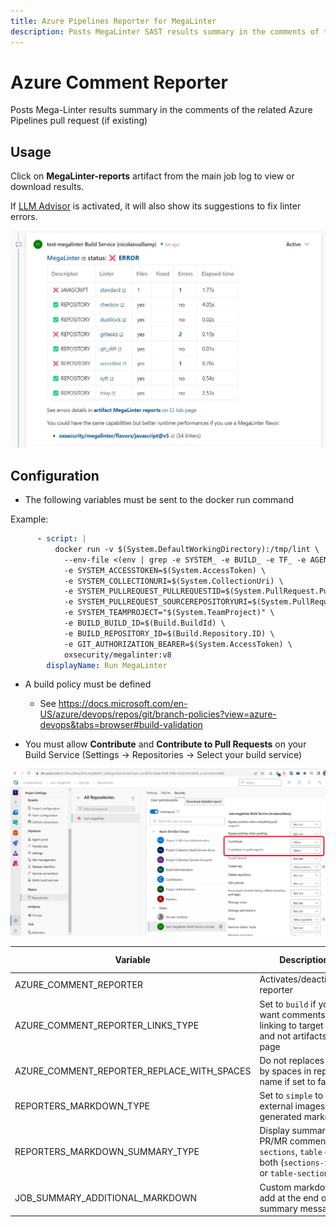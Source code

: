 ```yaml
---
title: Azure Pipelines Reporter for MegaLinter
description: Posts MegaLinter SAST results summary in the comments of the related Azure Pipelines pull request (if existing)
---
```

<!-- markdownlint-disable MD013 MD033 MD041 -->
# Azure Comment Reporter

Posts Mega-Linter results summary in the comments of the related Azure Pipelines pull request (if existing)

## Usage

Click on **MegaLinter-reports** artifact from the main job log to view or download results.

If [LLM Advisor](../llm-advisor.md) is activated, it will also show its suggestions to fix linter errors.

![Screenshot](../assets/images/AzureCommentReporter.jpg)

## Configuration

- The following variables must be sent to the docker run command

Example:

```yaml
      - script: |
          docker run -v $(System.DefaultWorkingDirectory):/tmp/lint \
            --env-file <(env | grep -e SYSTEM_ -e BUILD_ -e TF_ -e AGENT_) \
            -e SYSTEM_ACCESSTOKEN=$(System.AccessToken) \
            -e SYSTEM_COLLECTIONURI=$(System.CollectionUri) \
            -e SYSTEM_PULLREQUEST_PULLREQUESTID=$(System.PullRequest.PullRequestId) \
            -e SYSTEM_PULLREQUEST_SOURCEREPOSITORYURI=$(System.PullRequest.SourceRepositoryURI) \
            -e SYSTEM_TEAMPROJECT="$(System.TeamProject)" \
            -e BUILD_BUILD_ID=$(Build.BuildId) \
            -e BUILD_REPOSITORY_ID=$(Build.Repository.ID) \
            -e GIT_AUTHORIZATION_BEARER=$(System.AccessToken) \
            oxsecurity/megalinter:v8
        displayName: Run MegaLinter
```

- A build policy must be defined

  - See <https://docs.microsoft.com/en-US/azure/devops/repos/git/branch-policies?view=azure-devops&tabs=browser#build-validation>

- You must allow **Contribute** and **Contribute to Pull Requests** on your Build Service (Settings -> Repositories -> Select your build service)

![Screenshot](../assets/images/AzureReporterConfigContribute.jpg)

| Variable                                   | Description                                                                                             | Default value    |
|--------------------------------------------|---------------------------------------------------------------------------------------------------------|------------------|
| AZURE_COMMENT_REPORTER                     | Activates/deactivates reporter                                                                          | `true`           |
| AZURE_COMMENT_REPORTER_LINKS_TYPE          | Set to `build` if you want comments linking to target Build and not artifacts page                      | `artifacts`      |
| AZURE_COMMENT_REPORTER_REPLACE_WITH_SPACES | Do not replaces %20 by spaces in repo name if set to false                                              | `true`           |
| REPORTERS_MARKDOWN_TYPE                    | Set to `simple` to avoid external images in generated markdown                                          | `advanced`       |
| REPORTERS_MARKDOWN_SUMMARY_TYPE            | Display summary in PR/MR comments as `sections`, `table` or both (`sections-table` or `table-sections`) | `table-sections` |
| JOB_SUMMARY_ADDITIONAL_MARKDOWN            | Custom markdown to add at the end of the summary message                                                | <!-- -->         |
